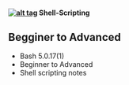 #### [![alt tag](http://icons.iconarchive.com/icons/dakirby309/simply-styled/32/OS-Linux-icon.png)](https://fr.wikipedia.org/wiki/Linux) Shell-Scripting

## Begginer to Advanced
- Bash 5.0.17(1)
- Beginner to Advanced
- Shell scripting notes
